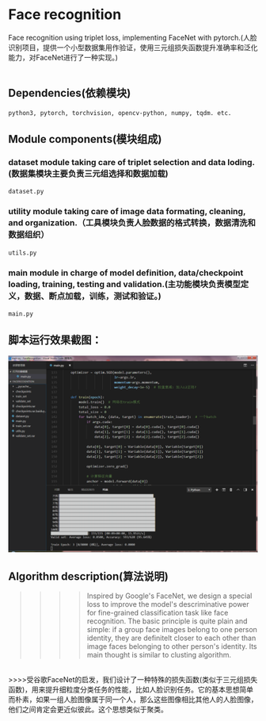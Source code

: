 # Face recognition
Face recognition using triplet loss, implementing FaceNet with pytorch.(人脸识别项目，提供一个小型数据集用作验证，使用三元组损失函数提升准确率和泛化能力，对FaceNet进行了一种实现。)
</br> </br>

## Dependencies(依赖模块)
    python3, pytorch, torchvision, opencv-python, numpy, tqdm. etc.
## Module components(模块组成)
### dataset module taking care of triplet selection and data loding.(数据集模块主要负责三元组选择和数据加载)
    dataset.py
### utility module taking care of image data formating, cleaning, and organization.（工具模块负责人脸数据的格式转换，数据清洗和数据组织）
    utils.py
### main module in charge of model definition, data/checkpoint loading, training, testing and validation.(主功能模块负责模型定义，数据、断点加载，训练，测试和验证。)
    main.py
## 脚本运行效果截图：
![](https://github.com/CaptainEven/Face-recognition-/blob/master/train.png)
</br>

## Algorithm description(算法说明)
>>>>Inspired by Google's FaceNet, we design a special loss to improve the model's descriminative power for fine-grained classification task like face recognition. The basic principle is quite plain and simple: if a group face images belong to one person identity, they are definitelt closer to each other than image faces belonging to other person's identity. Its main thought is similar to clusting algorithm.
</br>
>>>>受谷歌FaceNet的启发，我们设计了一种特殊的损失函数(类似于三元组损失函数)，用来提升细粒度分类任务的性能，比如人脸识别任务。它的基本思想简单而朴素，如果一组人脸图像属于同一个人，那么这些图像相比其他人的人脸图像，他们之间肯定会更近似彼此。这个思想类似于聚类。
